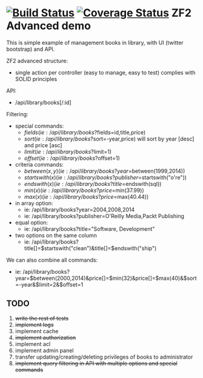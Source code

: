 [![Build Status](https://travis-ci.org/harpcio/zf2-demo.svg?branch=master)](https://travis-ci.org/harpcio/zf2-demo)
[![Coverage Status](https://img.shields.io/coveralls/harpcio/zf2-demo.svg)](https://coveralls.io/r/harpcio/zf2-demo?branch=master)
ZF2 Advanced demo
=======================

This is simple example of management books in library, with UI (twitter bootstrap) and API.

ZF2 advanced structure:
- single action per controller (easy to manage, easy to test) complies with SOLID principles

API:
- /api/library/books[/:id]

Filtering:
- special commands:
    - $fields (ie: /api/library/books?$fields=id,title,price)
    - $sort (ie: /api/library/books?$sort=-year,price) will sort by year [desc] and price [asc]
    - $limit (ie: /api/library/books?$limit=1)
    - $offset (ie: /api/library/books?$offset=1)
- criteria commands:
    - $between(x, y) (ie: /api/library/books?year=$between(1999,2014))
    - $startswith(x) (ie: /api/library/books?publisher=$startswith("o're"))
    - $endswith(x) (ie: /api/library/books?title=$endswith(sql))
    - $min(x) (ie: /api/library/books?price=$min(37.99))
    - $max(x) (ie: /api/library/books?price=$max(40.44))
- in array option:
    - ie: /api/library/books?year=2004,2008,2014
    - ie: /api/library/books?publisher=O'Reilly Media,Packt Publishing
- equal option:
    - ie: /api/library/books?title="Software, Development"
- two options on the same column
    - ie: /api/library/books?title[]=$startswith("clean")&title[]=$endswith("ship")

We can also combine all commands:
- ie: /api/library/books?year=$between(2000,2014)&price[]=$min(32)&price[]=$max(40)&$sort=-year&$limit=2&$offset=1

TODO
-----------------------
1. ~~write the rest of tests~~
2. ~~implement logs~~
3. implement cache
4. ~~implement authorization~~
5. implement acl
6. implement admin panel
7. transfer updating/creating/deleting privileges of books to administrator
8. ~~implement query filtering in API with multiple options and special commands~~

